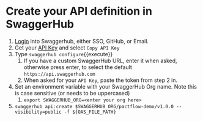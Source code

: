 # Create your API definition in SwaggerHub

1. [Login](https://app.swaggerhub.com/login) into Swaggerhub, either SSO, GitHub, or Email.
2. Get your [API Key](https://app.swaggerhub.com/settings/apiKey) and select `Copy API Key`
3. Type `swaggerhub configure`{{execute}}
   1. If you have a custom SwaggerHub URL, enter it when asked, otherwise press enter, to select the default `https://api.swaggerhub.com`
   2. When asked for your `API Key`, paste the token from step 2 in.
4. Set an environment variable with your SwaggerHub Org name. Note this is case sensitive (or needs to be uppercased)
   1. `export SWAGGERHUB_ORG=<enter your org here>`
5. `swaggerhub api:create $SWAGGERHUB_ORG/pactflow-demo/v1.0.0 --visibility=public -f ${OAS_FILE_PATH}`
